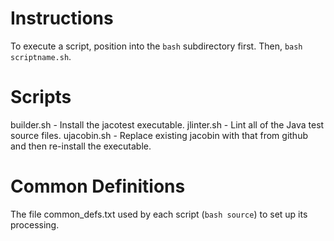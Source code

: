 # Instructions

To execute a script, position into the ```bash``` subdirectory first. Then, ```bash scriptname.sh```.

# Scripts

builder.sh - Install the jacotest executable.
jlinter.sh - Lint all of the Java test source files.
ujacobin.sh - Replace existing jacobin with that from github and then re-install the executable.

# Common Definitions

The file common_defs.txt used by each script (```bash source```) to set up its processing.

